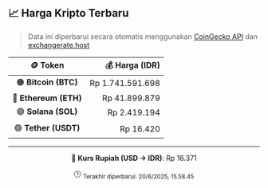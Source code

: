

<!-- HARGA_KRIPTO -->
## 📈 Harga Kripto Terbaru

> Data ini diperbarui secara otomatis menggunakan [CoinGecko API](https://www.coingecko.com/) dan [exchangerate.host](https://exchangerate.host/)

<div align="center">

| 🪙 Token | 💰 Harga (IDR) |
|:------:|---------------:|
| 🟠 **Bitcoin (BTC)**   | Rp 1.741.591.698 |
| 🔵 **Ethereum (ETH)**  | Rp 41.899.879 |
| 🟣 **Solana (SOL)**    | Rp 2.419.194 |
| 🟢 **Tether (USDT)**   | Rp 16.420 |

---

💱 **Kurs Rupiah (USD → IDR)**: Rp 16.371

🕒 <sub>Terakhir diperbarui: 20/6/2025, 15.58.45</sub>

</div>
<!-- /HARGA_KRIPTO -->